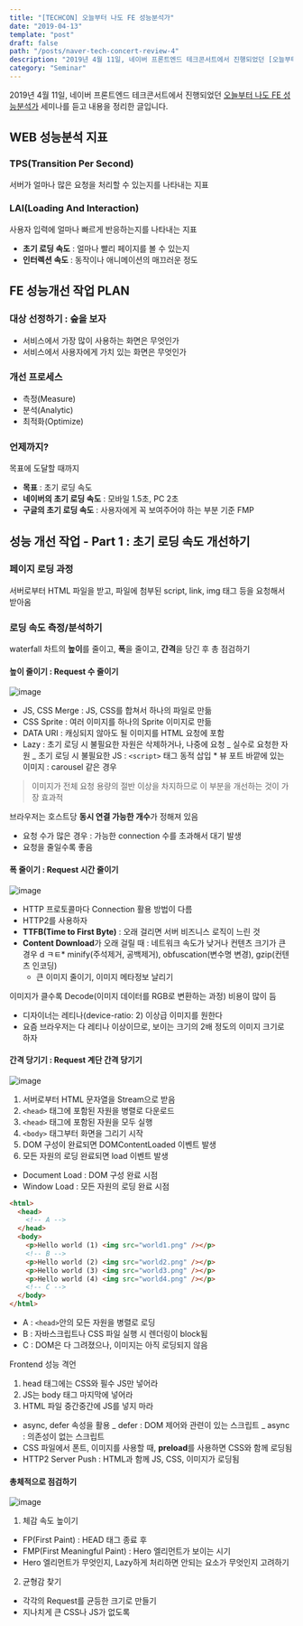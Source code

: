 ```yaml
---
title: "[TECHCON] 오늘부터 나도 FE 성능분석가"
date: "2019-04-13"
template: "post"
draft: false
path: "/posts/naver-tech-concert-review-4"
description: "2019년 4월 11일, 네이버 프론트엔드 테크콘서트에서 진행되었던 [오늘부터 나도 FE 성능분석가] 세미나를 듣고 내용을 정리한 글입니다."
category: "Seminar"
---
```


2019년 4월 11일, 네이버 프론트엔드 테크콘서트에서 진행되었던 [오늘부터 나도 FE 성능분석가](https://www.slideshare.net/NaverEngineering/naver-tech-concertfe2019-fe) 세미나를 듣고 내용을 정리한 글입니다.

## WEB 성능분석 지표

### TPS(Transition Per Second)

서버가 얼마나 많은 요청을 처리할 수 있는지를 나타내는 지표

### LAI(Loading And Interaction)

사용자 입력에 얼마나 빠르게 반응하는지를 나타내는 지표

- **초기 로딩 속도** : 얼마나 빨리 페이지를 볼 수 있는지
- **인터렉션 속도** : 동작이나 애니메이션의 매끄러운 정도

## FE 성능개선 작업 PLAN

### 대상 선정하기 : 숲을 보자

- 서비스에서 가장 많이 사용하는 화면은 무엇인가
- 서비스에서 사용자에게 가치 있는 화면은 무엇인가

### 개선 프로세스

- 측정(Measure)
- 분석(Analytic)
- 최적화(Optimize)

### 언제까지?

목표에 도달할 때까지

- **목표** : 초기 로딩 속도
- **네이버의 초기 로딩 속도** : 모바일 1.5초, PC 2초
- **구글의 초기 로딩 속도** : 사용자에게 꼭 보여주어야 하는 부분 기준 FMP

## 성능 개선 작업 - Part 1 : 초기 로딩 속도 개선하기

### 페이지 로딩 과정

서버로부터 HTML 파일을 받고, 파일에 첨부된 script, link, img 태그 등을 요청해서 받아옴

### 로딩 속도 측정/분석하기

waterfall 차트의 **높이**를 줄이고, **폭**을 줄이고, **간격**을 당긴 후 총 점검하기

#### **높이 줄이기** : Request 수 줄이기

![image](https://user-images.githubusercontent.com/42922453/56368481-7a39b580-6232-11e9-8e83-2c439b340d50.png)

- JS, CSS Merge : JS, CSS를 합쳐서 하나의 파일로 만듦
- CSS Sprite : 여러 이미지를 하나의 Sprite 이미지로 만듦
- DATA URI : 캐싱되지 않아도 될 이미지를 HTML 요청에 포함
- Lazy : 초기 로딩 시 불필요한 자원은 삭제하거나, 나중에 요청
  _ 실수로 요청한 자원
  _ 초기 로딩 시 불필요한 JS : `<script>` 태그 동적 삽입 \* 뷰 포트 바깥에 있는 이미지 : carousel 같은 경우

> 이미지가 전체 요청 용량의 절반 이상을 차지하므로 이 부분을 개선하는 것이 가장 효과적

브라우저는 호스트당 **동시 연결 가능한 개수**가 정해져 있음

- 요청 수가 많은 경우 : 가능한 connection 수를 초과해서 대기 발생
- 요청을 줄일수록 좋음

#### **폭 줄이기** : Request 시간 줄이기

![image](https://user-images.githubusercontent.com/42922453/56368550-a0f7ec00-6232-11e9-9d8f-e9734ec6cef7.png)

- HTTP 프로토콜마다 Connection 활용 방법이 다름
- HTTP2를 사용하자
- **TTFB(Time to First Byte)** : 오래 걸리면 서버 비즈니스 로직이 느린 것
- **Content Download**가 오래 걸릴 때 : 네트워크 속도가 낮거나 컨텐츠 크기가 큰 경우
  d ㅋㅌ\* minify(주석제거, 공백제거), obfuscation(변수명 변경), gzip(컨텐츠 인코딩)
  - 큰 이미지 줄이기, 이미지 메타정보 날리기

이미지가 클수록 Decode(이미지 데이터를 RGB로 변환하는 과정) 비용이 많이 듬

- 디자이너는 레티나(device-ratio: 2) 이상급 이미지를 원한다
- 요즘 브라우저는 다 레티나 이상이므로, 보이는 크기의 2배 정도의 이미지 크기로 하자

#### **간격 당기기** : Request 계단 간격 당기기

![image](https://user-images.githubusercontent.com/42922453/56368921-588cfe00-6233-11e9-9fdc-41453f02c972.png)

1. 서버로부터 HTML 문자열을 Stream으로 받음
2. `<head>` 태그에 포함된 자원을 병렬로 다운로드
3. `<head>` 태그에 포함된 자원을 모두 실행
4. `<body>` 태그부터 화면을 그리기 시작
5. DOM 구성이 완료되면 DOMContentLoaded 이벤트 발생
6. 모든 자원의 로딩 완료되면 load 이벤트 발생

- Document Load : DOM 구성 완료 시점
- Window Load : 모든 자원의 로딩 완료 시점

```html
<html>
  <head>
    <!-- A -->
  </head>
  <body>
    <p>Hello world (1) <img src="world1.png" /></p>
    <!-- B -->
    <p>Hello world (2) <img src="world2.png" /></p>
    <p>Hello world (3) <img src="world3.png" /></p>
    <p>Hello world (4) <img src="world4.png" /></p>
    <!-- C -->
  </body>
</html>
```

- A : `<head>`안의 모든 자원을 병렬로 로딩
- B : 자바스크립트나 CSS 파일 실행 시 렌더링이 block됨
- C : DOM은 다 그려졌으나, 이미지는 아직 로딩되지 않음

Frontend 성능 격언

1. head 태그에는 CSS와 필수 JS만 넣어라
2. JS는 body 태그 마지막에 넣어라
3. HTML 파일 중간중간에 JS를 넣지 마라

- async, defer 속성을 활용
  _ defer : DOM 제어와 관련이 있는 스크립트
  _ async : 의존성이 없는 스크립트
- CSS 파일에서 폰트, 이미지를 사용할 때, **preload**를 사용하면 CSS와 함께 로딩됨
- HTTP2 Server Push : HTML과 함께 JS, CSS, 이미지가 로딩됨

#### 총체적으로 점검하기

![image](https://user-images.githubusercontent.com/42922453/56369671-c128aa80-6234-11e9-8de1-44fe3a8cdd28.png)

1. 체감 속도 높이기

- FP(First Paint) : HEAD 태그 종료 후
- FMP(First Meaningful Paint) : Hero 엘리먼트가 보이는 시기
- Hero 엘리먼트가 무엇인지, Lazy하게 처리하면 안되는 요소가 무엇인지 고려하기

2. 균형감 찾기

- 각각의 Request를 균등한 크기로 만들기
- 지나치게 큰 CSS나 JS가 없도록
